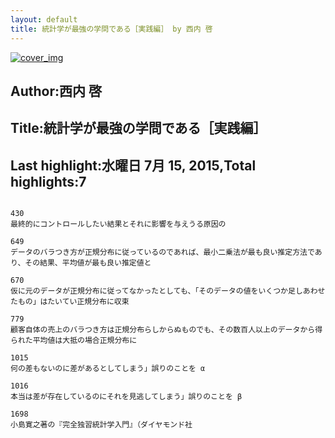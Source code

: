 ```yaml
---
layout: default
title: 統計学が最強の学問である［実践編］ by 西内 啓
---
```


[![cover_img](http://images-jp.amazon.com/images/P/B00OYMOEUC.09.MZZZZZZZ.jpg)](https://www.amazon.co.jp/dp/B00OYMOEUC)  
## Author:西内 啓  
## Title:統計学が最強の学問である［実践編］  
## Last highlight:水曜日 7月 15, 2015,Total highlights:7  
```
  
430  
最終的にコントロールしたい結果とそれに影響を与えうる原因の  
  
649  
データのバラつき方が正規分布に従っているのであれば、最小二乗法が最も良い推定方法であり、その結果、平均値が最も良い推定値と  
  
670  
仮に元のデータが正規分布に従ってなかったとしても、「そのデータの値をいくつか足しあわせたもの」はたいてい正規分布に収束  
  
779  
顧客自体の売上のバラつき方は正規分布らしからぬものでも、その数百人以上のデータから得られた平均値は大抵の場合正規分布に  
  
1015  
何の差もないのに差があるとしてしまう」誤りのことを α  
  
1016  
本当は差が存在しているのにそれを見逃してしまう」誤りのことを β  
  
1698  
小島寛之著の『完全独習統計学入門』（ダイヤモンド社  
```